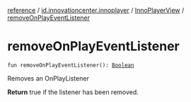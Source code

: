 [reference](../../index.md) / [id.innovationcenter.innoplayer](../index.md) / [InnoPlayerView](index.md) / [removeOnPlayEventListener](./remove-on-play-event-listener.md)

# removeOnPlayEventListener

`fun removeOnPlayEventListener(): `[`Boolean`](https://kotlinlang.org/api/latest/jvm/stdlib/kotlin/-boolean/index.html)

Removes an OnPlayListener

**Return**
true if the listener has been removed.

